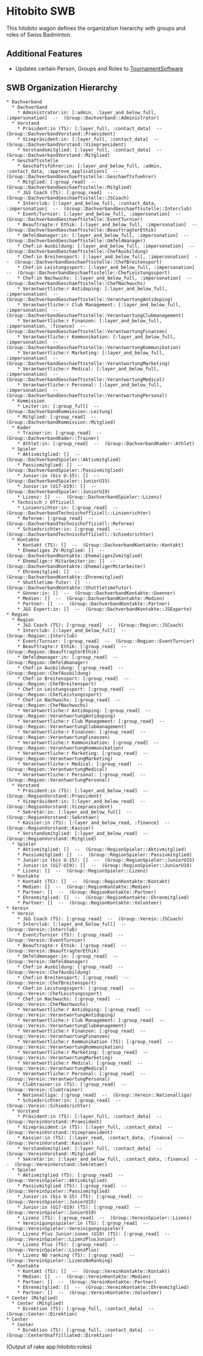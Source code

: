 # Hitobito SWB

This hitobito wagon defines the organization hierarchy with groups and roles
of Swiss Badminton.

## Additional Features

- Updates certain Person, Groups and Roles to [TournamentSoftware](https://www.tournamentsoftware.com/)

## SWB Organization Hierarchy

<!-- roles:start -->
    * Dachverband
      * Dachverband
        * Administrator:in: [:admin, :layer_and_below_full, :impersonation]  --  (Group::Dachverband::Administrator)
      * Vorstand
        * Präsident:in (TS): [:layer_full, :contact_data]  --  (Group::DachverbandVorstand::Praesident)
        * Vizepräsident:in: [:layer_full, :contact_data]  --  (Group::DachverbandVorstand::Vizepraesident)
        * Vorstandsmitglied: [:layer_full, :contact_data]  --  (Group::DachverbandVorstand::Mitglied)
      * Geschäftsstelle
        * Geschäftsführer:in: [:layer_and_below_full, :admin, :contact_data, :approve_applications]  --  (Group::DachverbandGeschaeftsstelle::Geschaeftsfuehrer)
        * Mitglied: [:group_read]  --  (Group::DachverbandGeschaeftsstelle::Mitglied)
        * J&S Coach (TS): [:group_read]  --  (Group::DachverbandGeschaeftsstelle::JSCoach)
        * Interclub: [:layer_and_below_full, :contact_data, :impersonation]  --  (Group::DachverbandGeschaeftsstelle::Interclub)
        * Event/Turnier: [:layer_and_below_full, :impersonation]  --  (Group::DachverbandGeschaeftsstelle::EventTurnier)
        * Beauftragte:r Ethik: [:layer_and_below_full, :impersonation]  --  (Group::DachverbandGeschaeftsstelle::BeauftragterEthik)
        * Umfeldmanager:in: [:layer_and_below_full, :impersonation]  --  (Group::DachverbandGeschaeftsstelle::Umfeldmanager)
        * Chef:in Ausbildung: [:layer_and_below_full, :impersonation]  --  (Group::DachverbandGeschaeftsstelle::ChefAusbildung)
        * Chef:in Breitensport: [:layer_and_below_full, :impersonation]  --  (Group::DachverbandGeschaeftsstelle::ChefBreitensport)
        * Chef:in Leistungssport: [:layer_and_below_full, :impersonation]  --  (Group::DachverbandGeschaeftsstelle::ChefLeistungssport)
        * Chef:in Nachwuchs: [:layer_and_below_full, :impersonation]  --  (Group::DachverbandGeschaeftsstelle::ChefNachwuchs)
        * Verantwortliche:r Antidoping: [:layer_and_below_full, :impersonation]  --  (Group::DachverbandGeschaeftsstelle::VerantwortungAntidoping)
        * Verantwortliche:r Club Management: [:layer_and_below_full, :impersonation]  --  (Group::DachverbandGeschaeftsstelle::VerantwortungClubmanagement)
        * Verantwortliche:r Finanzen: [:layer_and_below_full, :impersonation, :finance]  --  (Group::DachverbandGeschaeftsstelle::VerantwortungFinanzen)
        * Verantwortliche:r Kommunikation: [:layer_and_below_full, :impersonation]  --  (Group::DachverbandGeschaeftsstelle::VerantwortungKommunikation)
        * Verantwortliche:r Marketing: [:layer_and_below_full, :impersonation]  --  (Group::DachverbandGeschaeftsstelle::VerantwortungMarketing)
        * Verantwortliche:r Medical: [:layer_and_below_full, :impersonation]  --  (Group::DachverbandGeschaeftsstelle::VerantwortungMedical)
        * Verantwortliche:r Personal: [:layer_and_below_full, :impersonation]  --  (Group::DachverbandGeschaeftsstelle::VerantwortungPersonal)
      * Kommission
        * Leiter:in: [:group_full]  --  (Group::DachverbandKommission::Leitung)
        * Mitglied: [:group_read]  --  (Group::DachverbandKommission::Mitglied)
      * Kader
        * Trainer:in: [:group_read]  --  (Group::DachverbandKader::Trainer)
        * Athlet:in: [:group_read]  --  (Group::DachverbandKader::Athlet)
      * Spieler
        * Aktivmitglied: []  --  (Group::DachverbandSpieler::Aktivmitglied)
        * Passivmitglied: []  --  (Group::DachverbandSpieler::Passivmitglied)
        * Junior:in (bis U-15): []  --  (Group::DachverbandSpieler::JuniorU15)
        * Junior:in (U17-U19): []  --  (Group::DachverbandSpieler::JuniorU19)
        * Lizenz: []  --  (Group::DachverbandSpieler::Lizenz)
      * Technisch / Offiziell
        * Linienrichter:in: [:group_read]  --  (Group::DachverbandTechnischoffiziell::Linienrichter)
        * Referee: [:group_read]  --  (Group::DachverbandTechnischoffiziell::Referee)
        * Schiedsrichter:in: [:group_read]  --  (Group::DachverbandTechnischoffiziell::Schiedsrichter)
      * Kontakte
        * Kontakt (TS): []  --  (Group::DachverbandKontakte::Kontakt)
        * Ehemaliges ZV-Mitglied: []  --  (Group::DachverbandKontakte::EhemaligesZvmitglied)
        * Ehemalige:r Mitarbeiter:in: []  --  (Group::DachverbandKontakte::EhemaligerMitarbeiter)
        * Ehrenmitglied: []  --  (Group::DachverbandKontakte::Ehrenmitglied)
        * Shuttletime-Tutor: []  --  (Group::DachverbandKontakte::ShuttletimeTutor)
        * Gönner:in: []  --  (Group::DachverbandKontakte::Goenner)
        * Medien: []  --  (Group::DachverbandKontakte::Medien)
        * Partner: []  --  (Group::DachverbandKontakte::Partner)
        * J&S Expert:in: []  --  (Group::DachverbandKontakte::JSExperte)
    * Region
      * Region
        * J&S Coach (TS): [:group_read]  --  (Group::Region::JSCoach)
        * Interclub: [:layer_and_below_full]  --  (Group::Region::Interclub)
        * Event/Turnier: [:group_read]  --  (Group::Region::EventTurnier)
        * Beauftragte:r Ethik: [:group_read]  --  (Group::Region::BeauftragterEthik)
        * Umfeldmanager:in: [:group_read]  --  (Group::Region::Umfeldmanager)
        * Chef:in Ausbildung: [:group_read]  --  (Group::Region::ChefAusbildung)
        * Chef:in Breitensport: [:group_read]  --  (Group::Region::ChefBreitensport)
        * Chef:in Leistungssport: [:group_read]  --  (Group::Region::ChefLeistungssport)
        * Chef:in Nachwuchs: [:group_read]  --  (Group::Region::ChefNachwuchs)
        * Verantwortliche:r Antidoping: [:group_read]  --  (Group::Region::VerantwortungAntidoping)
        * Verantwortliche:r Club Management: [:group_read]  --  (Group::Region::VerantwortungClubmanagement)
        * Verantwortliche:r Finanzen: [:group_read]  --  (Group::Region::VerantwortungFinanzen)
        * Verantwortliche:r Kommunikation: [:group_read]  --  (Group::Region::VerantwortungKommunikation)
        * Verantwortliche:r Marketing: [:group_read]  --  (Group::Region::VerantwortungMarketing)
        * Verantwortliche:r Medical: [:group_read]  --  (Group::Region::VerantwortungMedical)
        * Verantwortliche:r Personal: [:group_read]  --  (Group::Region::VerantwortungPersonal)
      * Vorstand
        * Präsident:in (TS): [:layer_and_below_read]  --  (Group::RegionVorstand::Praesident)
        * Vizepräsident:in: [:layer_and_below_read]  --  (Group::RegionVorstand::Vizepraesident)
        * Sekretär:in: [:layer_and_below_full]  --  (Group::RegionVorstand::Sekretaer)
        * Kassier:in (TS): [:layer_and_below_read, :finance]  --  (Group::RegionVorstand::Kassier)
        * Vorstandsmitglied: [:layer_and_below_read]  --  (Group::RegionVorstand::Mitglied)
      * Spieler
        * Aktivmitglied: []  --  (Group::RegionSpieler::Aktivmitglied)
        * Passivmitglied: []  --  (Group::RegionSpieler::Passivmitglied)
        * Junior:in (bis U-15): []  --  (Group::RegionSpieler::JuniorU15)
        * Junior:in (U17-U19): []  --  (Group::RegionSpieler::JuniorU19)
        * Lizenz: []  --  (Group::RegionSpieler::Lizenz)
      * Kontakte
        * Kontakt (TS): []  --  (Group::RegionKontakte::Kontakt)
        * Medien: []  --  (Group::RegionKontakte::Medien)
        * Partner: []  --  (Group::RegionKontakte::Partner)
        * Ehrenmitglied: []  --  (Group::RegionKontakte::Ehrenmitglied)
        * Partner: []  --  (Group::RegionKontakte::Volunteer)
    * Verein
      * Verein
        * J&S Coach (TS): [:group_read]  --  (Group::Verein::JSCoach)
        * Interclub: [:layer_and_below_full]  --  (Group::Verein::Interclub)
        * Event/Turnier (TS): [:group_read]  --  (Group::Verein::EventTurnier)
        * Beauftragte:r Ethik: [:group_read]  --  (Group::Verein::BeauftragterEthik)
        * Umfeldmanager:in: [:group_read]  --  (Group::Verein::Umfeldmanager)
        * Chef:in Ausbildung: [:group_read]  --  (Group::Verein::ChefAusbildung)
        * Chef:in Breitensport: [:group_read]  --  (Group::Verein::ChefBreitensport)
        * Chef:in Leistungssport: [:group_read]  --  (Group::Verein::ChefLeistungssport)
        * Chef:in Nachwuchs: [:group_read]  --  (Group::Verein::ChefNachwuchs)
        * Verantwortliche:r Antidoping: [:group_read]  --  (Group::Verein::VerantwortungAntidoping)
        * Verantwortliche:r Club Management: [:group_read]  --  (Group::Verein::VerantwortungClubmanagement)
        * Verantwortliche:r Finanzen: [:group_read]  --  (Group::Verein::VerantwortungFinanzen)
        * Verantwortliche:r Kommunikation (TS): [:group_read]  --  (Group::Verein::VerantwortungKommunikation)
        * Verantwortliche:r Marketing: [:group_read]  --  (Group::Verein::VerantwortungMarketing)
        * Verantwortliche:r Medical: [:group_read]  --  (Group::Verein::VerantwortungMedical)
        * Verantwortliche:r Personal: [:group_read]  --  (Group::Verein::VerantwortungPersonal)
        * Clubtrainer:in (TS): [:group_read]  --  (Group::Verein::Clubtrainer)
        * Nationalliga: [:group_read]  --  (Group::Verein::Nationalliga)
        * Schiedsrichter:in: [:group_read]  --  (Group::Verein::Schiedsrichter)
      * Vorstand
        * Präsident:in (TS): [:layer_full, :contact_data]  --  (Group::VereinVorstand::Praesident)
        * Vizepräsident:in (TS): [:layer_full, :contact_data]  --  (Group::VereinVorstand::Vizepraesident)
        * Kassier:in (TS): [:layer_read, :contact_data, :finance]  --  (Group::VereinVorstand::Kassier)
        * Vorstandsmitglied: [:layer_full, :contact_data]  --  (Group::VereinVorstand::Mitglied)
        * Sekretär:in: [:layer_and_below_full, :contact_data, :finance]  --  (Group::VereinVorstand::Sekretaer)
      * Spieler
        * Aktivmitglied (TS): [:group_read]  --  (Group::VereinSpieler::Aktivmitglied)
        * Passivmitglied (TS): [:group_read]  --  (Group::VereinSpieler::Passivmitglied)
        * Junior:in (bis U-15) (TS): [:group_read]  --  (Group::VereinSpieler::JuniorU15)
        * Junior:in (U17-U19) (TS): [:group_read]  --  (Group::VereinSpieler::JuniorU19)
        * Lizenz (TS): [:group_read]  --  (Group::VereinSpieler::Lizenz)
        * Vereinigungsspieler:in (TS): [:group_read]  --  (Group::VereinSpieler::Vereinigungsspieler)
        * Lizenz Plus Junior:innen (U19) (TS): [:group_read]  --  (Group::VereinSpieler::LizenzPlusJunior)
        * Lizenz Plus (TS): [:group_read]  --  (Group::VereinSpieler::LizenzPlus)
        * Lizenz NO ranking (TS): [:group_read]  --  (Group::VereinSpieler::LizenzNoRanking)
      * Kontakte
        * Kontakt (TS): []  --  (Group::VereinKontakte::Kontakt)
        * Medien: []  --  (Group::VereinKontakte::Medien)
        * Partner: []  --  (Group::VereinKontakte::Partner)
        * Ehrenmitglied: []  --  (Group::VereinKontakte::Ehrenmitglied)
        * Partner: []  --  (Group::VereinKontakte::Volunteer)
    * Center (Mitglied)
      * Center (Mitglied)
        * Direktion (TS): [:group_full, :contact_data]  --  (Group::Center::Direktion)
    * Center
      * Center
        * Direktion (TS): [:group_full, :contact_data]  --  (Group::CenterUnaffilliated::Direktion)
(Output of rake app:hitobito:roles)
<!-- roles:end -->
